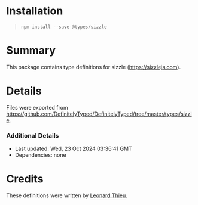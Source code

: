 # Installation
> `npm install --save @types/sizzle`

# Summary
This package contains type definitions for sizzle (https://sizzlejs.com).

# Details
Files were exported from https://github.com/DefinitelyTyped/DefinitelyTyped/tree/master/types/sizzle.

### Additional Details
 * Last updated: Wed, 23 Oct 2024 03:36:41 GMT
 * Dependencies: none

# Credits
These definitions were written by [Leonard Thieu](https://github.com/leonard-thieu).
